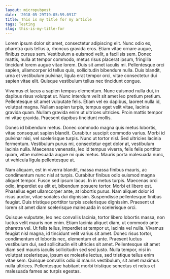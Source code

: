 ```yaml
---
layout: micropubpost
date: '2018-05-29T19:05:59.091Z'
title: This is my title for my article
tags: Testing
slug: this-is-my-title-for
---
```

Lorem ipsum dolor sit amet, consectetur adipiscing elit. Nunc odio ex, pharetra quis tellus a, rhoncus gravida eros. Etiam vitae ornare augue, finibus cursus sem. Vestibulum a euismod velit, a facilisis sem. Donec mattis, nulla at tempor commodo, metus risus placerat ipsum, fringilla tincidunt lorem augue vitae lorem. Duis sit amet iaculis mi. Pellentesque orci sapien, ullamcorper id tellus quis, sollicitudin bibendum nulla. Duis blandit, urna et vestibulum pulvinar, ligula erat tempor orci, vitae consectetur dui sapien vitae elit. Quisque vestibulum tellus nec tincidunt congue.  
  
Vivamus et lacus a sapien tempus elementum. Nunc euismod nulla dui, in dapibus risus volutpat ut. Nunc interdum velit sit amet leo pretium pretium. Pellentesque sit amet vulputate felis. Etiam vel ex dapibus, laoreet nulla id, volutpat magna. Nullam sapien turpis, tempus eget velit vitae, lacinia gravida quam. Nullam gravida enim ut ultrices ultricies. Proin mattis tempor mi vitae gravida. Praesent dapibus tincidunt mollis.  
  
Donec id bibendum metus. Donec commodo magna quis metus lobortis, vitae consequat sapien blandit. Curabitur suscipit commodo varius. Morbi id pulvinar nisi, vel scelerisque turpis. Nunc ut tortor nisl. Sed ultricies lacinia fermentum. Vestibulum purus mi, consectetur eget dolor at, vestibulum lacinia nulla. Maecenas venenatis, leo id tempus viverra, felis felis porttitor quam, vitae malesuada augue mi quis metus. Mauris porta malesuada nunc, ut vehicula ligula pellentesque at.  
  
Nam aliquam, est in viverra blandit, massa massa finibus mauris, ac condimentum nunc nisl at turpis. Curabitur finibus odio euismod magna aliquet tempor. Fusce sed ipsum lacus. In in metus turpis. Maecenas orci odio, imperdiet eu elit et, bibendum posuere tortor. Morbi et libero est. Phasellus eget ullamcorper ante, at lobortis purus. Nam aliquet dolor id risus auctor, vitae sodales dui dignissim. Suspendisse pellentesque finibus feugiat. Duis tristique porttitor turpis scelerisque dignissim. Praesent ut lorem sit amet diam scelerisque malesuada in scelerisque orci.  
  
Quisque vulputate, leo nec convallis lacinia, tortor libero lobortis massa, non luctus velit mauris non enim. Etiam lacinia aliquet diam, ut commodo ante pharetra vel. Ut felis tellus, imperdiet at tempor ut, lacinia vel nulla. Vivamus feugiat nisl magna, id tincidunt velit varius sit amet. Donec risus tortor, condimentum et lobortis nec, elementum et ante. Praesent luctus vestibulum dui, sed sollicitudin elit ultricies sit amet. Pellentesque sit amet diam sed mauris iaculis sollicitudin sed sed justo. Nulla tempor, nisi in volutpat scelerisque, ipsum ex molestie lectus, sed tristique tellus enim vitae sem. Quisque convallis odio id mauris vestibulum, sit amet maximus nulla ultrices. Pellentesque habitant morbi tristique senectus et netus et malesuada fames ac turpis egestas.
